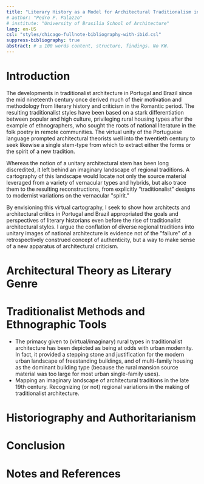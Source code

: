 ```yaml
---
title: "Literary History as a Model for Architectural Traditionalism in Portugal and Brazil"
# author: "Pedro P. Palazzo"
# institute: "University of Brasilia School of Architecture"
lang: en-US
csl: "styles/chicago-fullnote-bibliography-with-ibid.csl"
suppress-bibliography: true
abstract: # ≤ 100 words content, structure, findings. No KW.
---
```


<!-- ≅ 7,500 words -->

Introduction
============

The developments in traditionalist architecture in Portugal and Brazil
since the mid nineteenth century once derived much of their motivation
and methodology from literary history and criticism in the Romantic
period. The resulting traditionalist styles have been based on a stark
differentiation between popular and high culture, privileging rural
housing types after the example of ethnographers, who sought the roots
of national literature in the folk poetry in remote communities. The
virtual unity of the Portuguese language prompted architectural
theorists well into the twentieth century to seek likewise a single
stem-type from which to extract either the forms or the spirit of a new
tradition.

Whereas the notion of a unitary architectural stem has been long
discredited, it left behind an imaginary landscape of regional
traditions. A cartography of this landscape would locate not only the
source material leveraged from a variety of vernacular types and
hybrids, but also trace them to the resulting reconstructions, from
explicitly “traditionalist” designs to modernist variations on the
vernacular "spirit."

By envisioning this virtual cartography, I seek to show how architects
and architectural critics in Portugal and Brazil appropriated the goals
and perspectives of literary historians even before the rise of
traditionalist architectural styles. I argue the conflation of diverse
regional traditions into unitary images of national architecture is
evidence not of the "failure" of a retrospectively construed concept of
authenticity, but a way to make sense of a new apparatus of
architectural criticism.

<!-- Article plan -->

Architectural Theory as Literary Genre
======================================

Traditionalist Methods and Ethnographic Tools
=============================================

- The primacy given to (virtual/imaginary) rural types in traditionalist
  architecture has been depicted as being at odds with urban modernity.
  In fact, it provided a stepping stone and justification for the modern
  urban landscape of freestanding buildings, and of multi-family housing
  as the dominant building type (because the rural mansion source
  material was too large for most urban single-family uses).
- Mapping an imaginary landscape of architectural traditions in the late
  19th century. Recognizing (or not) regional variations in the making
  of traditionalist architecture.

Historiography and Authoritarianism
===================================

Conclusion
==========

Notes and References
====================

<!-- Figure out how to insert figures after endnotes -->

